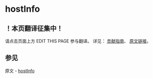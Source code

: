 # hostInfo

## ！本页翻译征集中！

请点击页面上方 EDIT THIS PAGE 参与翻译。
详见：
[贡献指南]( https://github.com/JinMuInfo/MongoDB-Manual-zh/blob/master/CONTRIBUTING.md )、
[原文链接](  https://docs.mongodb.com/manual/reference/command/hostInfo/  )。

## 参见

原文 - [hostInfo]( https://docs.mongodb.com/manual/reference/command/hostInfo/ )

